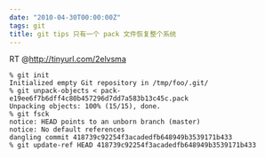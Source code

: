 ```yaml
---
date: "2010-04-30T00:00:00Z"
tags: git
title: git tips 只有一个 pack 文件恢复整个系统
---
```


RT @<http://tinyurl.com/2elvsma>

    % git init
    Initialized empty Git repository in /tmp/foo/.git/
    % git unpack-objects < pack-e19ee6f7b6dff4c80b457296d7dd7a583b13c45c.pack
    Unpacking objects: 100% (15/15), done.
    % git fsck
    notice: HEAD points to an unborn branch (master)
    notice: No default references
    dangling commit 418739c92254f3acadedfb648949b3539171b433
    % git update-ref HEAD 418739c92254f3acadedfb648949b3539171b433
